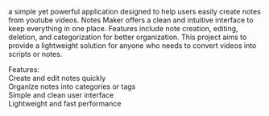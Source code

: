 a simple yet powerful application designed to help users easily create notes from youtube videos. Notes Maker offers a clean and intuitive interface to keep everything in one place. Features include note creation, editing, deletion, and categorization for better organization. This project aims to provide a lightweight solution for anyone who needs to convert videos into scripts or notes.   
       
Features:          
Create and edit notes quickly          
Organize notes into categories or tags          
Simple and clean user interface         
Lightweight and fast performance     
 
 
  


  
 

